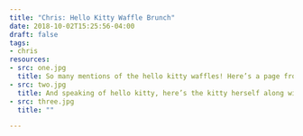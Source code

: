 ```yaml
---
title: "Chris: Hello Kitty Waffle Brunch"
date: 2018-10-02T15:25:56-04:00
draft: false
tags:
- chris
resources:
- src: one.jpg
  title: So many mentions of the hello kitty waffles! Here’s a page from one of my photo book capturing said brunch in SF. Yum and cuteness! So Cindy!
- src: two.jpg
  title: And speaking of hello kitty, here’s the kitty herself along with Dr. Horrible one Halloween.
- src: three.jpg
  title: ""

---
```

